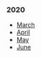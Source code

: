 ### 2020

- [March](https://github.com/askharley/my-content-list/blob/master/2020/03-march.md)
- [April](https://github.com/askharley/my-content-list/blob/master/2020/04-april.md)
- [May](https://github.com/askharley/my-content-list/blob/master/2020/05-may.md)
- [June](https://github.com/askharley/my-content-list/blob/master/2020/06-june.md)
